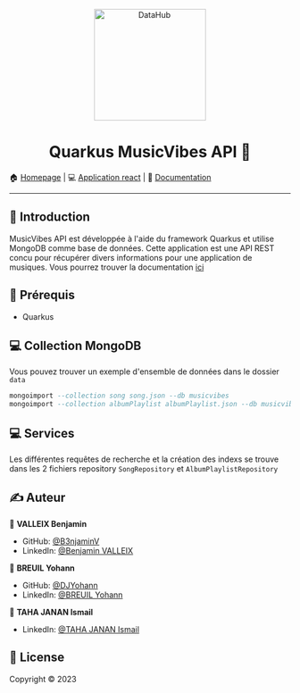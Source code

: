 <p align="center">
<img alt="DataHub" src="https://cdn.arstechnica.net/wp-content/uploads/2023/03/apple-music-classical.jpg" height="200px" />
</p>
<h1 align="center"> Quarkus MusicVibes API 👋</h1>

🏠 [Homepage](https://codefirst.iut.uca.fr/git/benjamin.valleix/quarkus-musicvibes-app) |
💻 [Application react](https://codefirst.iut.uca.fr/git/benjamin.valleix/react-musicvibes-app) |
📰 [Documentation](https://codefirst.iut.uca.fr/git/benjamin.valleix/quarkus-musicvibes-app/src/branch/master/docs)

---

## 📣 Introduction
MusicVibes API est développée à l'aide du framework Quarkus et utilise MongoDB comme base de données.
Cette application est une API REST concu pour récupérer divers informations pour une application de musiques.
Vous pourrez trouver la documentation [ici](https://codefirst.iut.uca.fr/git/benjamin.valleix/quarkus-musicvibes-app/src/branch/master/docs)

## 📍 Prérequis

- Quarkus

## ‍💻 Collection MongoDB 

Vous pouvez trouver un exemple d'ensemble de données dans le dossier `data`
```sql
mongoimport --collection song song.json --db musicvibes
mongoimport --collection albumPlaylist albumPlaylist.json --db musicvibes
```

## ‍💻 Services

Les différentes requêtes de recherche et la création des indexs se trouve dans les 2 fichiers repository `SongRepository` et `AlbumPlaylistRepository`

## ✍️ Auteur

👤 **VALLEIX Benjamin**

* GitHub: [@B3njaminV](https://github.com/B3njaminV)
* LinkedIn: [@Benjamin VALLEIX](https://www.linkedin.com/in/benjamin-valleix-27115719a)

👤 **BREUIL Yohann**

* GitHub: [@DJYohann](https://github.com/DJYohann)
* LinkedIn: [@BREUIL Yohann](https://www.linkedin.com/in/yohann-breuil-02b18a165/)

👤 **TAHA JANAN Ismail**

* LinkedIn: [@TAHA JANAN Ismail](https://www.linkedin.com/in/ismail-taha-janan-b63a94166/?originalSubdomain=ma)


## 📝 License

Copyright © 2023
